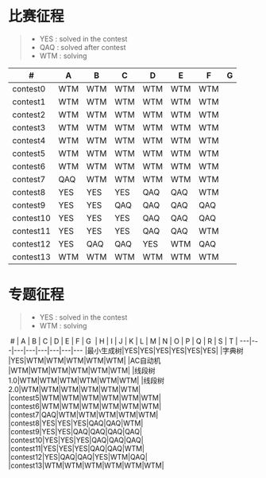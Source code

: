 # 比赛征程
> * YES : solved in the contest
> * QAQ : solved after contest
> * WTM : solving


  \# |  A  |  B  |  C  |  D  |  E  |  F  |  G  
---|---|---|---|---|---|---|---
|contest0|WTM|WTM|WTM|WTM|WTM|WTM|
|contest1|WTM|WTM|WTM|WTM|WTM|WTM|
|contest2|WTM|WTM|WTM|WTM|WTM|WTM|
|contest3|WTM|WTM|WTM|WTM|WTM|WTM|
|contest4|WTM|WTM|WTM|WTM|WTM|WTM|
|contest5|WTM|WTM|WTM|WTM|WTM|WTM|
|contest6|WTM|WTM|WTM|WTM|WTM|WTM|
|contest7|QAQ|WTM|WTM|WTM|WTM|WTM|
|contest8|YES|YES|YES|QAQ|QAQ|WTM|
|contest9|YES|YES|QAQ|QAQ|QAQ|QAQ|
|contest10|YES|YES|YES|QAQ|QAQ|QAQ|
|contest11|YES|YES|YES|QAQ|QAQ|WTM|
|contest12|YES|QAQ|QAQ|YES|WTM|QAQ|
|contest13|WTM|WTM|WTM|WTM|WTM|WTM|

# 专题征程
> * YES : solved in the contest
> * WTM : solving


  \# |  A  |  B  |  C  |  D  |  E  |  F  |  G  |  H  |  I  |  J  |  K  |  L  |  M  |  N  |  O  |  P  |  Q  |  R  |  S  |  T  |
---|---|---|---|---|---|---|---
|最小生成树|YES|YES|YES|YES|YES|YES|
|字典树   |YES|WTM|WTM|WTM|WTM|WTM|
|AC自动机 |WTM|WTM|WTM|WTM|WTM|WTM|
|线段树1.0|WTM|WTM|WTM|WTM|WTM|WTM|
|线段树2.0|WTM|WTM|WTM|WTM|WTM|WTM|
|contest5|WTM|WTM|WTM|WTM|WTM|WTM|
|contest6|WTM|WTM|WTM|WTM|WTM|WTM|
|contest7|QAQ|WTM|WTM|WTM|WTM|WTM|
|contest8|YES|YES|YES|QAQ|QAQ|WTM|
|contest9|YES|YES|QAQ|QAQ|QAQ|QAQ|
|contest10|YES|YES|YES|QAQ|QAQ|QAQ|
|contest11|YES|YES|YES|QAQ|QAQ|WTM|
|contest12|YES|QAQ|QAQ|YES|WTM|QAQ|
|contest13|WTM|WTM|WTM|WTM|WTM|WTM|

